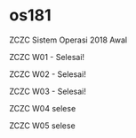 # os181
ZCZC Sistem Operasi 2018 Awal

ZCZC W01 - Selesai!

ZCZC W02 - Selesai!

ZCZC W03 - Selesai!

ZCZC W04 selese

ZCZC W05 selese

